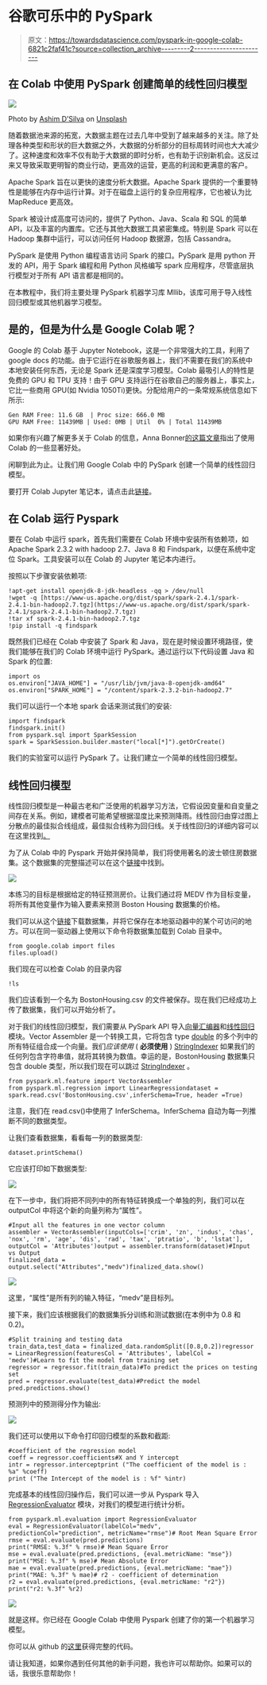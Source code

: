 # 谷歌可乐中的 PySpark

> 原文：<https://towardsdatascience.com/pyspark-in-google-colab-6821c2faf41c?source=collection_archive---------2----------------------->

## 在 Colab 中使用 PySpark 创建简单的线性回归模型

![](img/caacd658ab835349d1b36ab9400a4048.png)

Photo by [Ashim D’Silva](https://unsplash.com/photos/Kw_zQBAChws?utm_source=unsplash&utm_medium=referral&utm_content=creditCopyText) on [Unsplash](https://unsplash.com/search/photos/ai?utm_source=unsplash&utm_medium=referral&utm_content=creditCopyText)

随着数据池来源的拓宽，大数据主题在过去几年中受到了越来越多的关注。除了处理各种类型和形状的巨大数据之外，大数据的分析部分的目标周转时间也大大减少了。这种速度和效率不仅有助于大数据的即时分析，也有助于识别新机会。这反过来又导致采取更明智的商业行动，更高效的运营，更高的利润和更满意的客户。

Apache Spark 旨在以更快的速度分析大数据。Apache Spark 提供的一个重要特性是能够在内存中运行计算。对于在磁盘上运行的复杂应用程序，它也被认为比 MapReduce 更高效。

Spark 被设计成高度可访问的，提供了 Python、Java、Scala 和 SQL 的简单 API，以及丰富的内置库。它还与其他大数据工具紧密集成。特别是 Spark 可以在 Hadoop 集群中运行，可以访问任何 Hadoop 数据源，包括 Cassandra。

PySpark 是使用 Python 编程语言访问 Spark 的接口。PySpark 是用 python 开发的 API，用于 Spark 编程和用 Python 风格编写 spark 应用程序，尽管底层执行模型对于所有 API 语言都是相同的。

在本教程中，我们将主要处理 PySpark 机器学习库 Mllib，该库可用于导入线性回归模型或其他机器学习模型。

## 是的，但是为什么是 Google Colab 呢？

Google 的 Colab 基于 Jupyter Notebook，这是一个非常强大的工具，利用了 google docs 的功能。由于它运行在谷歌服务器上，我们不需要在我们的系统中本地安装任何东西，无论是 Spark 还是深度学习模型。Colab 最吸引人的特性是免费的 GPU 和 TPU 支持！由于 GPU 支持运行在谷歌自己的服务器上，事实上，它比一些商用 GPU(如 Nvidia 1050Ti)更快。分配给用户的一条常规系统信息如下所示:

```
Gen RAM Free: 11.6 GB  | Proc size: 666.0 MB
GPU RAM Free: 11439MB | Used: 0MB | Util  0% | Total 11439MB
```

如果你有兴趣了解更多关于 Colab 的信息，Anna Bonner[的这篇](https://towardsdatascience.com/@annebonner)[文章](/getting-started-with-google-colab-f2fff97f594c)指出了使用 Colab 的一些显著好处。

闲聊到此为止。让我们用 Google Colab 中的 PySpark 创建一个简单的线性回归模型。

要打开 Colab Jupyter 笔记本，请点击此[链接](http://colab.research.google.com)。

## 在 Colab 运行 Pyspark

要在 Colab 中运行 spark，首先我们需要在 Colab 环境中安装所有依赖项，如 Apache Spark 2.3.2 with hadoop 2.7、Java 8 和 Findspark，以便在系统中定位 Spark。工具安装可以在 Colab 的 Jupyter 笔记本内进行。

按照以下步骤安装依赖项:

```
!apt-get install openjdk-8-jdk-headless -qq > /dev/null
!wget -q [https://www-us.apache.org/dist/spark/spark-2.4.1/spark-2.4.1-bin-hadoop2.7.tgz](https://www-us.apache.org/dist/spark/spark-2.4.1/spark-2.4.1-bin-hadoop2.7.tgz)
!tar xf spark-2.4.1-bin-hadoop2.7.tgz
!pip install -q findspark
```

既然我们已经在 Colab 中安装了 Spark 和 Java，现在是时候设置环境路径，使我们能够在我们的 Colab 环境中运行 PySpark。通过运行以下代码设置 Java 和 Spark 的位置:

```
import os
os.environ["JAVA_HOME"] = "/usr/lib/jvm/java-8-openjdk-amd64"
os.environ["SPARK_HOME"] = "/content/spark-2.3.2-bin-hadoop2.7"
```

我们可以运行一个本地 spark 会话来测试我们的安装:

```
import findspark
findspark.init()
from pyspark.sql import SparkSession
spark = SparkSession.builder.master("local[*]").getOrCreate()
```

我们的实验室可以运行 PySpark 了。让我们建立一个简单的线性回归模型。

## 线性回归模型

线性回归模型是一种最古老和广泛使用的机器学习方法，它假设因变量和自变量之间存在关系。例如，建模者可能希望根据湿度比来预测降雨。线性回归由穿过图上分散点的最佳拟合线组成，最佳拟合线称为回归线。关于线性回归的详细内容可以在这里找到[。](http://onlinestatbook.com/2/regression/intro.html)

为了从 Colab 中的 Pyspark 开始并保持简单，我们将使用著名的波士顿住房数据集。这个数据集的完整描述可以在这个[链接](https://www.cs.toronto.edu/~delve/data/boston/bostonDetail.html)中找到。

![](img/371716b580f8026ade5a8239a0e98257.png)

本练习的目标是根据给定的特征预测房价。让我们通过将 MEDV 作为目标变量，将所有其他变量作为输入要素来预测 Boston Housing 数据集的价格。

我们可以从这个[链接](https://github.com/asifahmed90/pyspark-ML-in-Colab/blob/master/BostonHousing.csv)下载数据集，并将它保存在本地驱动器中的某个可访问的地方。可以在同一驱动器上使用以下命令将数据集加载到 Colab 目录中。

```
from google.colab import files
files.upload()
```

我们现在可以检查 Colab 的目录内容

```
!ls
```

我们应该看到一个名为 BostonHousing.csv 的文件被保存。现在我们已经成功上传了数据集，我们可以开始分析了。

对于我们的线性回归模型，我们需要从 PySpark API 导入[向量汇编器](https://spark.apache.org/docs/2.2.0/ml-features.html)和[线性回归](https://spark.apache.org/docs/2.1.1/ml-classification-regression.html)模块。Vector Assembler 是一个转换工具，它将包含 type [double](https://en.wikipedia.org/wiki/Double-precision_floating-point_format) 的多个列中的所有特征组合成一个向量。我们*应该使用* ( **必须使用** ) [StringIndexer](https://spark.rstudio.com/reference/ft_string_indexer/) 如果我们的任何列包含字符串值，就将其转换为数值。幸运的是，BostonHousing 数据集只包含 double 类型，所以我们现在可以跳过 [StringIndexer](https://spark.rstudio.com/reference/ft_string_indexer/) 。

```
from pyspark.ml.feature import VectorAssembler
from pyspark.ml.regression import LinearRegressiondataset = spark.read.csv('BostonHousing.csv',inferSchema=True, header =True)
```

注意，我们在 read.csv()中使用了 InferSchema。InferSchema 自动为每一列推断不同的数据类型。

让我们查看数据集，看看每一列的数据类型:

```
dataset.printSchema()
```

它应该打印如下数据类型:

![](img/71a7ecdb33b7f7577268d33a44d6e44f.png)

在下一步中，我们将把不同列中的所有特征转换成一个单独的列，我们可以在 outputCol 中将这个新的向量列称为“属性”。

```
#Input all the features in one vector column
assembler = VectorAssembler(inputCols=['crim', 'zn', 'indus', 'chas', 'nox', 'rm', 'age', 'dis', 'rad', 'tax', 'ptratio', 'b', 'lstat'], outputCol = 'Attributes')output = assembler.transform(dataset)#Input vs Output
finalized_data = output.select("Attributes","medv")finalized_data.show()
```

![](img/c4c30d9daf88352e6dbb0cb83f943974.png)

这里，“属性”是所有列的输入特征，“medv”是目标列。

接下来，我们应该根据我们的数据集拆分训练和测试数据(在本例中为 0.8 和 0.2)。

```
#Split training and testing data
train_data,test_data = finalized_data.randomSplit([0.8,0.2])regressor = LinearRegression(featuresCol = 'Attributes', labelCol = 'medv')#Learn to fit the model from training set
regressor = regressor.fit(train_data)#To predict the prices on testing set
pred = regressor.evaluate(test_data)#Predict the model
pred.predictions.show()
```

预测列中的预测得分作为输出:

![](img/f37ba1425a4b750037746eeb6fd82514.png)

我们还可以使用以下命令打印回归模型的系数和截距:

```
#coefficient of the regression model
coeff = regressor.coefficients#X and Y intercept
intr = regressor.interceptprint ("The coefficient of the model is : %a" %coeff)
print ("The Intercept of the model is : %f" %intr)
```

完成基本的线性回归操作后，我们可以进一步从 Pyspark 导入 [RegressionEvaluator](https://jaceklaskowski.gitbooks.io/mastering-apache-spark/spark-mllib/spark-mllib-RegressionEvaluator.html) 模块，对我们的模型进行统计分析。

```
from pyspark.ml.evaluation import RegressionEvaluator
eval = RegressionEvaluator(labelCol="medv", predictionCol="prediction", metricName="rmse")# Root Mean Square Error
rmse = eval.evaluate(pred.predictions)
print("RMSE: %.3f" % rmse)# Mean Square Error
mse = eval.evaluate(pred.predictions, {eval.metricName: "mse"})
print("MSE: %.3f" % mse)# Mean Absolute Error
mae = eval.evaluate(pred.predictions, {eval.metricName: "mae"})
print("MAE: %.3f" % mae)# r2 - coefficient of determination
r2 = eval.evaluate(pred.predictions, {eval.metricName: "r2"})
print("r2: %.3f" %r2)
```

![](img/fcea3bd85da5f784272d7da72a35ee07.png)

就是这样。你已经在 Google Colab 中使用 Pyspark 创建了你的第一个机器学习模型。

你可以从 github 的[这里](https://github.com/asifahmed90/pyspark-ML-in-Colab/blob/master/PySpark_Regression_Analysis.ipynb)获得完整的代码。

请让我知道，如果你遇到任何其他的新手问题，我也许可以帮助你。如果可以的话，我很乐意帮助你！